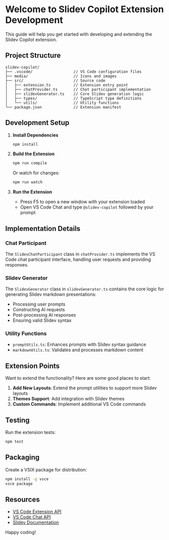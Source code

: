# Welcome to Slidev Copilot Extension Development

This guide will help you get started with developing and extending the Slidev Copilot extension.

## Project Structure

```
slidev-copilot/
├── .vscode/                  // VS Code configuration files
├── media/                    // Icons and images
├── src/                      // Source code
│   ├── extension.ts          // Extension entry point
│   ├── chatProvider.ts       // Chat participant implementation
│   ├── slidevGenerator.ts    // Core Slidev generation logic
│   ├── types/                // TypeScript type definitions
│   └── utils/                // Utility functions
└── package.json              // Extension manifest
```

## Development Setup

1. **Install Dependencies**
   ```bash
   npm install
   ```

2. **Build the Extension**
   ```bash
   npm run compile
   ```
   
   Or watch for changes:
   ```bash
   npm run watch
   ```

3. **Run the Extension**
   - Press F5 to open a new window with your extension loaded
   - Open VS Code Chat and type `@slidev-copilot` followed by your prompt

## Implementation Details

### Chat Participant

The `SlidevChatParticipant` class in `chatProvider.ts` implements the VS Code chat participant interface, handling user requests and providing responses.

### Slidev Generator

The `SlidevGenerator` class in `slidevGenerator.ts` contains the core logic for generating Slidev markdown presentations:

- Processing user prompts
- Constructing AI requests
- Post-processing AI responses
- Ensuring valid Slidev syntax

### Utility Functions

- `promptUtils.ts`: Enhances prompts with Slidev syntax guidance
- `markdownUtils.ts`: Validates and processes markdown content

## Extension Points

Want to extend the functionality? Here are some good places to start:

1. **Add New Layouts**: Extend the prompt utilities to support more Slidev layouts
2. **Themes Support**: Add integration with Slidev themes
3. **Custom Commands**: Implement additional VS Code commands

## Testing

Run the extension tests:
```bash
npm test
```

## Packaging

Create a VSIX package for distribution:
```bash
npm install -g vsce
vsce package
```

## Resources

- [VS Code Extension API](https://code.visualstudio.com/api)
- [VS Code Chat API](https://code.visualstudio.com/api/extension-guides/chat)
- [Slidev Documentation](https://sli.dev)

Happy coding!